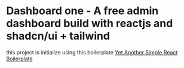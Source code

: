 # Dashboard one - A free admin dashboard build with reactjs and shadcn/ui + tailwind

this project is initialize using this boilerplate [Yet Another Simple React Boilerplate](https://github.com/inifaisal/yet-another-simple-react-boilerplate)